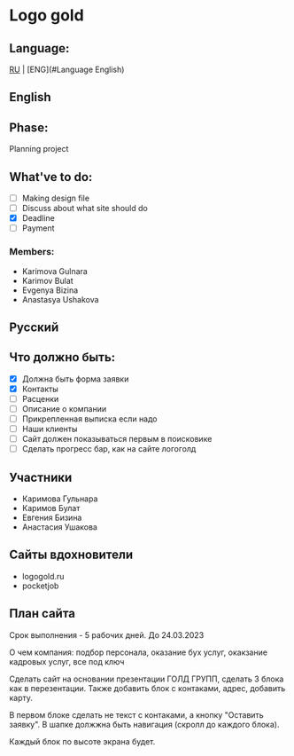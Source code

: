 # Logo gold

## Language:

[RU](#) | [ENG](#Language English)

## English

## Phase:

Planning project

## What've to do:

- [ ] Making design file
- [ ] Discuss about what site should do
- [x] Deadline
- [ ] Payment

### Members:

- Karimova Gulnara
- Karimov Bulat
- Evgenya Bizina
- Anastasya Ushakova

## Русский

## Что должно быть:

- [x] Должна быть форма заявки
- [x] Контакты
- [ ] Расценки
- [ ] Описание о компании
- [ ] Прикрепленная выписка если надо
- [ ] Наши клиенты
- [ ] Сайт должен показываться первым в поисковике
- [ ] Сделать прогресс бар, как на сайте логоголд

## Участники

- Каримова Гульнара
- Каримов Булат
- Евгения Бизина
- Анастасия Ушакова

## Сайты вдохновители

- logogold.ru
- pocketjob

## План сайта

Срок выполнения - 5 рабочих дней. До 24.03.2023

О чем компания: подбор персонала, оказание бух услуг, окакзание кадровых услуг, все под ключ

Сделать сайт на основании презентации ГОЛД ГРУПП, сделать 3 блока как в перезентации. Также добавить блок с контаками, адрес, добавить карту.

В первом блоке сделать не текст с контаками, а кнопку "Оставить заявку". В шапке должжна быть навигация (скролл до каждого блока).

Каждый блок по высоте экрана будет.
